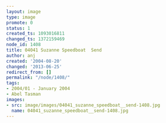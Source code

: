 ```yaml
---
layout: image
type: image
promote: 0
status: 1
created_ts: 1093016811
changed_ts: 1372159469
node_id: 1408
title: 04041 Suzanne Speedboat  Send
author: anj
created: '2004-08-20'
changed: '2013-06-25'
redirect_from: []
permalink: "/node/1408/"
tags:
- 2004/01 - January 2004
- Abel Tasman
images:
- src: image/images/04041_suzanne_speedboat__send-1408.jpg
  name: 04041_suzanne_speedboat__send-1408.jpg
---
```


